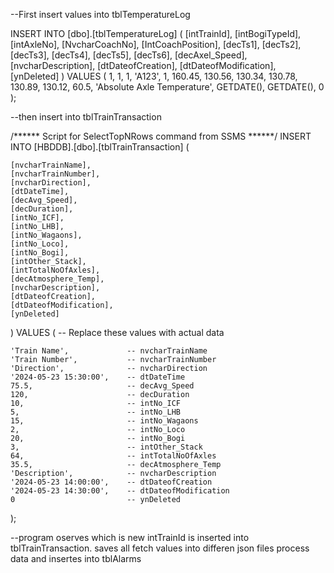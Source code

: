 --First insert values into tblTemperatureLog

INSERT INTO [dbo].[tblTemperatureLog] (
    [intTrainId], 
    [intBogiTypeId], 
    [intAxleNo], 
    [NvcharCoachNo], 
    [IntCoachPosition], 
    [decTs1], 
    [decTs2], 
    [decTs3], 
    [decTs4], 
    [decTs5], 
    [decTs6], 
    [decAxel_Speed], 
    [nvcharDescription], 
    [dtDateofCreation], 
    [dtDateofModification], 
    [ynDeleted]
) VALUES (
    1, 
    1, 
    1, 
    'A123', 
    1, 
    160.45, 
    130.56, 
    130.34, 
    130.78, 
    130.89, 
    130.12, 
    60.5, 
    'Absolute Axle Temperature', 
    GETDATE(), 
    GETDATE(), 
    0
);


--then insert into tblTrainTransaction

/****** Script for SelectTopNRows command from SSMS  ******/
INSERT INTO [HBDDB].[dbo].[tblTrainTransaction] (
    
    
    [nvcharTrainName],
    [nvcharTrainNumber],
    [nvcharDirection],
    [dtDateTime],
    [decAvg_Speed],
    [decDuration],
    [intNo_ICF],
    [intNo_LHB],
    [intNo_Wagaons],
    [intNo_Loco],
    [intNo_Bogi],
    [intOther_Stack],
    [intTotalNoOfAxles],
    [decAtmosphere_Temp],
    [nvcharDescription],
    [dtDateofCreation],
    [dtDateofModification],
    [ynDeleted]
) VALUES (
    -- Replace these values with actual data
    
    
    'Train Name',             -- nvcharTrainName
    'Train Number',           -- nvcharTrainNumber
    'Direction',              -- nvcharDirection
    '2024-05-23 15:30:00',    -- dtDateTime
    75.5,                     -- decAvg_Speed
    120,                      -- decDuration
    10,                       -- intNo_ICF
    5,                        -- intNo_LHB
    15,                       -- intNo_Wagaons
    2,                        -- intNo_Loco
    20,                       -- intNo_Bogi
    3,                        -- intOther_Stack
    64,                       -- intTotalNoOfAxles
    35.5,                     -- decAtmosphere_Temp
    'Description',            -- nvcharDescription
    '2024-05-23 14:00:00',    -- dtDateofCreation
    '2024-05-23 14:30:00',    -- dtDateofModification
    0                         -- ynDeleted
);



--program oserves which is new intTrainId is inserted into tblTrainTransaction.
saves all fetch values into differen json files process data and insertes into tblAlarms